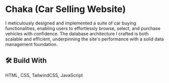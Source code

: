 
# Chaka (Car Selling Website)

I meticulously designed and implemented a suite of car buying functionalities, enabling users to effortlessly browse, select, and purchase vehicles with confidence. The database architecture I crafted is both scalable and efficient, underpinning the site's performance with a solid data management foundation.


## 🛠 Build With
HTML, CSS, TailwindCSS, JavaScript

